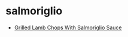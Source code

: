 # salmoriglio

 * [Grilled Lamb Chops With Salmoriglio Sauce](index/g/grilled-lamb-chops-with-salmoriglio-sauce-103372.json)

